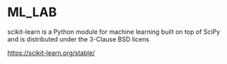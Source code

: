 # ML_LAB

scikit-learn is a Python module for machine learning built on top of SciPy and is distributed under the 3-Clause BSD licens

https://scikit-learn.org/stable/
